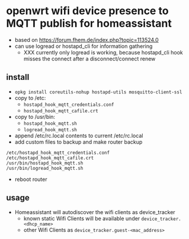 # openwrt wifi device presence to MQTT publish for homeassistant

+ based on https://forum.fhem.de/index.php?topic=113524.0
+ can use logread or hostapd_cli for information gathering
    + XXX currently only logread is working,
      because hostapd_cli hook misses the connect after a disconnect/connect renew

## install

+ `opkg install coreutils-nohup hostapd-utils mosquitto-client-ssl`
+ copy to /etc:
  + `hostapd_hook_mqtt_credentials.conf`
  + `hostapd_hook_mqtt_cafile.crt`
+ copy to /usr/bin:
  + `hostapd_hook_mqtt.sh`
  + `logread_hook_mqtt.sh`
+ append /etc/rc.local contents to current /etc/rc.local
+ add custom files to backup and make router backup
```
/etc/hostapd_hook_mqtt_credentials.conf
/etc/hostapd_hook_mqtt_cafile.crt
/usr/bin/hostapd_hook_mqtt.sh
/usr/bin/logread_hook_mqtt.sh
```
+ reboot router

## usage

+ Homeassistant will autodiscover the wifi clients as device_tracker
  + known static Wifi Clients will be available under  `device_tracker.<dhcp_name>`
  + other Wifi Clients as `device_tracker.guest-<mac_address>`
